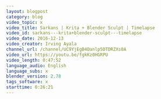 ```yaml
---
layout: blogpost
category: blog
video_topic: x
video_title: Sarkans | Krita + Blender Sculpt | Timelapse
video_id: sarkans---krita+blender-sculpt---timelapse
video_date: 2016-12-13
video_creator: Irving Ayala
channel_url: /channel/UC9YjEgB4Danlp5DTDRZXs0A
video_url: https://youtu.be/fgkKz0HGRPU
video_length: 0:47:52
language_audio: English
language_subs: x
blender_version: 2.78
tags_software: x
starttime: 0:26:21
---
```

